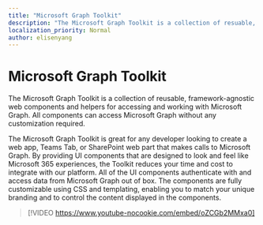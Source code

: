 ```yaml
---
title: "Microsoft Graph Toolkit"
description: "The Microsoft Graph Toolkit is a collection of resuable, framework-agnostic web components and helpers for accessing and working with Microsoft Graph."
localization_priority: Normal
author: elisenyang
---
```


# Microsoft Graph Toolkit

The Microsoft Graph Toolkit is a collection of reusable, framework-agnostic web components and helpers for accessing and working with Microsoft Graph. All components can access Microsoft Graph without any customization required.

The Microsoft Graph Toolkit is great for any developer looking to create a web app, Teams Tab, or SharePoint web part that makes calls to Microsoft Graph. By providing UI components that are designed to look and feel like Microsoft 365 experiences, the Toolkit reduces your time and cost to integrate with our platform. All of the UI components authenticate with and access data from Microsoft Graph out of box. The components are fully customizable using CSS and templating, enabling you to match your unique branding and to control the content displayed in the components.

> [!VIDEO https://www.youtube-nocookie.com/embed/oZCGb2MMxa0]